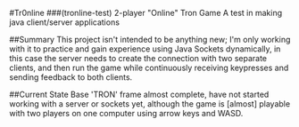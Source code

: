 #Tr0nline
###(tronline-test)
2-player "Online" Tron Game
A test in making java client/server applications

##Summary
This project isn't intended to be anything new; I'm only working with it to practice and gain experience using Java Sockets dynamically, in this case the server needs to create the connection with two separate clients, and then run the game while continuously receiving keypresses and sending feedback to both clients.

##Current State
Base 'TRON' frame almost complete, have not started working with a server or sockets yet, although the game is [almost] playable with two players on one computer using arrow keys and WASD.
